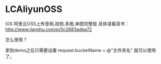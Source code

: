 # LCAliyunOSS
iOS 阿里云OSS上传音频,视频,多图,单图完整版
具体请看简书：http://www.jianshu.com/p/5c2683adea72

怎么使用？

拿到demo之后只需要设置 request.bucketName = @"文件夹名" 就可以使用了。
